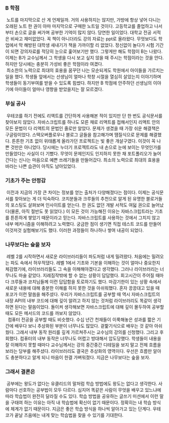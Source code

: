 ### B 학점

&nbsp;노트를 마지막으로 산 게 언제일까. 거의 사용하지는 않지만, 가방에 항상 넣어 다니는 오래된 노트 한 권이 아마 마지막으로 구매한 노트일 것이다. 고등학교를 졸업하고 나서부터 손으로 글을 써가며 공부한 기억이 많지 않다. 당연한 일이었다. 대학교 전공 서적은 비싸고 재미없었다. 꼭 책이 아니더라도 강의 자료는 ppt로 올라왔다. 무엇보다도 학업에서 막 해방된 대학생 새내기가 책을 가까이할 리 없었다. 정신없이 놀다가 시험 기간이 되면 강의자료를 적당히 눈으로 훑어보기만 했다. 그렇게만 해도 학점이 B는 나왔다. 이제는 B가 교수님께서 그 학생을 다시 보고 싶지 않을 때 주시는 학점이라는 것을 안다. 하지만 당시에는 충분히 가성비 좋은 학점이라 여겼다.
<br/>
&nbsp;최소한의 노력으로 최대의 효용을 꿈꾸던 나는 모순되게도 학원에서 아이들을 가르치는 일을 했다. 학생들 앞에서는 선생님이 얼마나 학창 시절을 열심히 살았는지 이야기하며 학생들이 동기부여를 받을 수 있도록 힘썼다. 하지만 B 학점에 안주하던 선생님의 이야기에 아이들이 얼마나 영향을 받았을지는 잘 모르겠다.
<br/>

### 부실 공사

&nbsp;우테코를 하기 전에도 리액트를 간단하게 사용해본 적이 있지만 단 한 번도 공식문서를 찾아보지 않았다. 자바스크립트를 하나도 모른 채로 리액트를 접해서인지 리액트 안의 모든 문법이 다 리액트의 문법인 줄로만 알았다. 문제가 생겼을 때 가장 쉬운 해결책은 구글링이었다. 스택오버플로우나 블로그 글들을 참고해가며 땜질식으로 문제를 해결했다. 튼튼한 기초 없이 위태롭게 올라가던 프로젝트는 빛 좋은 개살구였다. 이것이 꼭 나쁜 것만은 아니었다. 당시에는 누더기 프로젝트라도 내 손으로 눈에 보이는 무엇인가를 만들었다는 사실이 더 기뻤다. 무엇이 문제인지도 인지하지 못한 채 포트폴리오가 늘어간다는 신나는 마음으로 예쁜 쓰레기들을 만들어갔다. 최소의 노력으로 최대의 효용을 바라는 나쁜 습관이 아직도 남아있었다.
<br/>

### 기초가 주는 안정감

&nbsp;이전과 지금의 가장 큰 차이는 정보를 얻는 출처가 다양해졌다는 점이다. 이제는 공식문서를 찾아보는 게 더 익숙하다. 코치분들과 크루들의 추천으로 알게 된 유명한 블로거들의 포스팅도 살펴보며 인사이트를 얻는다. 한 권도 없던 개발 서적도 여덟 권으로 늘어났다(물론, 아직 절반도 못 읽었다.) 이 모든 것이 가능해진 이유는 자바스크립트라는 기초를 튼튼하게 쌓았기 때문이라고 믿는다. 자바스크립트를 사용하는 것에서 그치지 않고 내부 메커니즘을 이해하려고 노력했다. 궁금한 점이 생기면 직접 테스트 코드를 만들어 이것저것 실험해보기도 했다. 이러한 과정들이 하나하나 쌓여 내공이 되었다.
<br/>

### 나무보다는 숲을 보자

&nbsp;레벨 2를 시작하면서 새로운 라이브러리들이 파도처럼 내게 밀려왔다. 처음에는 밀려오는 파도 속에서 허우적댔다. 레벨 1에서 기초와 기본을 이해하는 것이 얼마나 중요한지 체감했기에, 라이브러리들도 그 속을 이해해야겠다고 생각했다. 그러나 라이브러리는 너무나도 마술 같았다. 지레짐작밖에 할 수 없는 상황이 답답했다. 회고시간이 주어질 때마다 크루들과 코치님들께 이런 답답함을 토로하기도 했다. 마감기한이 있는 상황 속에서 새로운 내용에 대해 충분한 이해를 하지 못한 것을 아쉬워했다. 혼자 끙끙대고 있을 때 포코가 이런 말씀을 해주셨다. 우리가 자바스크립트를 공부할 때 역시 자바스크립트의 내장 API의 내부 코드에 대해 깊이 알려고 하지 않는 것처럼 라이브러리도 똑같이 생각하면 된다는 말씀이었다. 돌이켜 생각해보면 자바스크립트에 대해 깊이 몰두하여 공부할 때도 모든 메서드의 코드를 까보지 않았다.
<br/>
&nbsp; 컴퓨터 전공을 공부할 때도 비슷했다. 수십 년간 천재들이 이룩해놓은 성과를 짧은 기간에 배우다 보니 추상화된 부분이 너무나도 많았다. 겉핥기식으로 배우는 것 같아 아쉬웠다. 그래서 내부 동작 원리를 깊게 가르쳐주시는 교수님의 강의를 신청했다. 그리고 후회했다. 컴퓨터의 내부 동작은 너무나도 어렵고 방대해서 압도당했다. 학생들이 내용을 잘 이해하지 못할 때마다 교수님께서는 강의 중간중간 디테일을 보지 말고 전체 흐름을 보라는 당부를 해주셨다. 라이브러리도 결국은 추상화의 영역이다. 우선은 흐름만 알아도 충분하다고 알게 되니 마음이 한결 가벼워졌다. 지금은 나무보다는 숲을 보자.
<br/>

### 그래서 결론은

&nbsp;공부에는 왕도가 없다는 유클리드의 말처럼 학습 방법에도 왕도는 없다고 생각한다. 사람마다 선호하는 공부법이 모두 다르다. 심지어 똑같은 사람이 무엇을 배우고 있느냐에 따라 학습법이 완전히 달라질 수도 있다. 학습 방법을 공유하는 글쓰기 미션에서 이런 말을 구태여 하는 이유는 아직 내 학습법에 확신이 없기 때문이다. 정확히는 내 학습 방식에 체계가 없기 때문이다. 지금은 좋은 학습 방식을 하나씩 알아가고 있는 단계다. 우테코가 끝날 즈음에는 내게 맞는 학습법을 찾을 수 있기를 기대한다.
